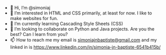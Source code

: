 - 👋 Hi, I’m @simoniaj
- 👀 I’m interested in HTML and CSS primarily, at least for now. I like to make websites for fun.
- 🌱 I’m currently learning Cascading Style Sheets (CSS)
- 💞️ I’m looking to collaborate on Python and Java projects. Are you the best? Can I learn from you?
- 📫 How to reach me my email is simoniajnbaptiste@gmail.com and my linked in is https://www.linkedin.com/in/simonia-jn-baptiste-6541b415b/

<!---
simoniaj/simoniaj is a ✨ special ✨ repository because its `README.md` (this file) appears on your GitHub profile.
You can click the Preview link to take a look at your changes.
--->

